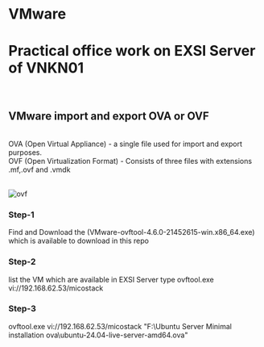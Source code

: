 # VMware
<h1>Practical office work on EXSI Server of VNKN01</h1> <br>
<h2>VMware import and export OVA or OVF</h2> <br>
OVA (Open Virtual Appliance) - a single file used for import and export purposes.<br>
OVF (Open Virtualization Format) - Consists of three files with extensions .mf,.ovf and .vmdk<br><br>

![ovf](https://github.com/VNKN01/VMware/assets/44769452/7a06aaed-a90d-44dd-b19f-28e9687efb88)
<h3> Step-1 </h3> Find and Download the (VMware-ovftool-4.6.0-21452615-win.x86_64.exe) which is available to download in this repo
<h3> Step-2 </h3> list the VM which are available in EXSI Server type ovftool.exe vi://192.168.62.53/micostack <br>
<h3> Step-3 </h3>ovftool.exe vi://192.168.62.53/micostack "F:\Ubuntu Server Minimal installation ova\ubuntu-24.04-live-server-amd64.ova"<br>
